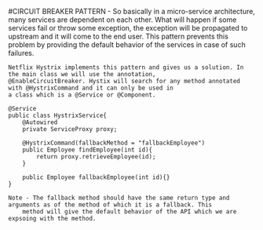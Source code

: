 #CIRCUIT BREAKER PATTERN - 
	So basically in a micro-service architecture, many services are dependent on each other. What will happen if some
	services fail or throw some exception, the exception will be propagated to upstream and it will come to the end user.
	This pattern prevents this problem by providing the default behavior of the services in case of such failures.
	
	Netflix Hystrix implements this pattern and gives us a solution. In the main class we will use the annotation,
	@EnableCircuitBreaker. Hystix will search for any method annotated with @HystrixCommand and it can only be used in 
	a class which is a @Service or @Component.
	
	@Service
	public class HystrixService{
		@Autowired
		private ServiceProxy proxy;
		
		@HystrixCommand(fallbackMethod = "fallbackEmployee")
		public Employee findEmployee(int id){
			return proxy.retrieveEmployee(id);
		}
		
		public Employee fallbackEmployee(int id){}
	}
	
	Note - The fallback method should have the same return type and arguments as of the method of which it is a fallback. This 
		method will give the default behavior of the API which we are expsoing with the method. 
	